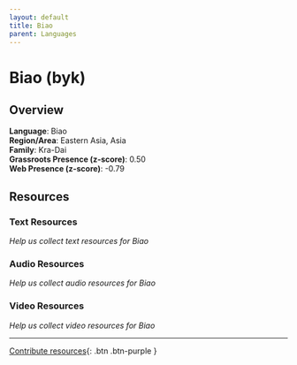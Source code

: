 ```yaml
---
layout: default
title: Biao
parent: Languages
---
```


# Biao (byk)

## Overview

**Language**: Biao  
**Region/Area**: Eastern Asia, Asia  
**Family**: Kra-Dai  
**Grassroots Presence (z-score)**: 0.50  
**Web Presence (z-score)**: -0.79  

## Resources

### Text Resources
*Help us collect text resources for Biao*

### Audio Resources
*Help us collect audio resources for Biao*

### Video Resources
*Help us collect video resources for Biao*

---

[Contribute resources](https://forms.office.com/e/1SfLJx3u1r){: .btn .btn-purple }
